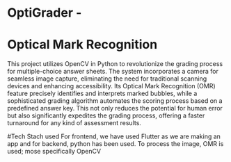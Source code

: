# OptiGrader -
# Optical Mark Recognition 
This project utilizes OpenCV in Python to revolutionize the grading process for multiple-choice answer sheets. The system incorporates a camera for seamless image capture, eliminating the need for traditional scanning devices and enhancing accessibility.  Its Optical Mark Recognition (OMR) feature precisely identifies and interprets marked bubbles, while a sophisticated grading algorithm automates the scoring process based on a predefined answer key. This not only reduces the potential for human error but also significantly expedites the grading process, offering a faster turnaround for any kind of assessment results.

#Tech Stach used
For frontend, we have used Flutter as we are making an app and for backend, python has been used.
To process the image, OMR is used; mose specifically OpenCV


